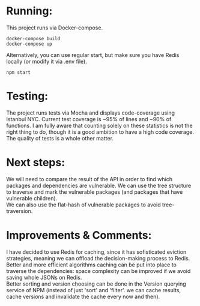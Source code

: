 # Running:
This project runs via Docker-compose.
<br />
```
docker-compose build
docker-compose up
```

Alternatively, you can use regular start, but make sure you have Redis locally (or modify it via .env file).
```
npm start
```

# Testing:
The project runs tests via Mocha and displays code-coverage using Istanbul NYC.
Current test coverage is ~95% of lines and ~90% of functions. I am fully aware that counting solely on these statistics is not the right thing to do, though it is a good ambition to have a high code coverage. The quality of tests is a whole other matter.

# Next steps:
We will need to compare the result of the API in order to find which packages and dependencies are vulnerable.
We can use the tree structure to traverse and mark the vulnerable packages (and packages that have vulnerable children).
<br />
We can also use the flat-hash of vulnerable packages to avoid tree-traversion.

# Improvements & Comments:
I have decided to use Redis for caching, since it has sofisticated eviction strategies, meaning we can offload the decision-making process to Redis.
<br />
Better and more efficient algorithms caching can be put into place to traverse the dependencies: space complexity can be improved if we avoid saving whole JSONs on Redis.
<br />
Better sorting and version choosing can be done in the Version querying service of NPM (instead of just 'sort' and 'filter'. we can cache results, cache versions and invalidate the cache every now and then).

